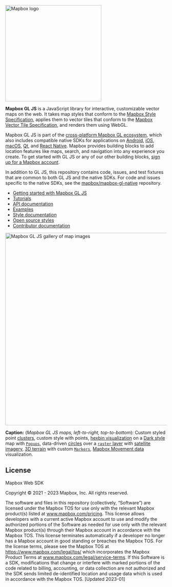 [<img width="300" alt="Mapbox logo" src="https://static-assets.mapbox.com/www/logos/mapbox-logo-black.png">](https://www.mapbox.com/)

**Mapbox GL JS** is a JavaScript library for interactive, customizable vector maps on the web. It takes map styles that conform to the
[Mapbox Style Specification](https://docs.mapbox.com/mapbox-gl-js/style-spec/), applies them to vector tiles that
conform to the [Mapbox Vector Tile Specification](https://github.com/mapbox/vector-tile-spec), and renders them using
WebGL.

Mapbox GL JS is part of the [cross-platform Mapbox GL ecosystem](https://www.mapbox.com/maps/), which also includes
compatible native SDKs for applications on [Android](https://docs.mapbox.com/android/maps/overview/),
[iOS](https://docs.mapbox.com/ios/maps/overview/), [macOS](http://mapbox.github.io/mapbox-gl-native/macos),
[Qt](https://github.com/mapbox/mapbox-gl-native/tree/master/platform/qt), and [React Native](https://github.com/mapbox/react-native-mapbox-gl/). Mapbox provides building blocks to add location features like maps, search, and navigation into any experience you
create. To get started with GL JS or any of our other building blocks,
[sign up for a Mapbox account](https://www.mapbox.com/signup/).

In addition to GL JS, this repository contains code, issues, and test fixtures that are common to both GL JS and the
native SDKs. For code and issues specific to the native SDKs, see the
[mapbox/mapbox-gl-native](https://github.com/mapbox/mapbox-gl-native/) repository.

- [Getting started with Mapbox GL JS](https://docs.mapbox.com/mapbox-gl-js/overview/)
- [Tutorials](https://docs.mapbox.com/help/tutorials/#web-apps)
- [API documentation](https://docs.mapbox.com/mapbox-gl-js/api/)
- [Examples](https://docs.mapbox.com/mapbox-gl-js/examples/)
- [Style documentation](https://docs.mapbox.com/mapbox-gl-js/style-spec/)
- [Open source styles](https://github.com/mapbox/mapbox-gl-styles)
- [Contributor documentation](./CONTRIBUTING.md)

[<img width="600" alt="Mapbox GL JS gallery of map images" src="https://static-assets.mapbox.com/www/mapbox-gl-js-gallery.png">](https://www.mapbox.com/mapbox-gljs)

**Caption:** (_Mapbox GL JS maps, left-to-right, top-to-bottom_): Custom styled point [clusters](https://docs.mapbox.com/mapbox-gl-js/style-spec/sources/#geojson-cluster), custom style with points, [hexbin visualization](https://blog.mapbox.com/exploring-nyc-open-data-with-3d-hexbins-5af2b7d8bc46) on a [Dark style](https://www.mapbox.com/maps/dark) map with [`Popups`](https://docs.mapbox.com/mapbox-gl-js/api/markers/#popup), data-driven [circles](https://docs.mapbox.com/mapbox-gl-js/style-spec/layers/#circle) over a [`raster` layer](https://docs.mapbox.com/mapbox-gl-js/style-spec/layers/#raster) with [satellite imagery](https://docs.mapbox.com/help/getting-started/satellite-imagery/), [3D terrain](https://docs.mapbox.com/mapbox-gl-js/example/?topic=3D) with custom [`Markers`](https://docs.mapbox.com/mapbox-gl-js/api/markers/#marker), [Mapbox Movement data](https://docs.mapbox.com/data/movement/guides/) visualization.

## License

Mapbox Web SDK

Copyright © 2021 - 2023 Mapbox, Inc. All rights reserved.

The software and files in this repository (collectively, “Software”) are licensed under the Mapbox TOS for use only with the relevant Mapbox product(s) listed at www.mapbox.com/pricing. This license allows developers with a current active Mapbox account to use and modify the authorized portions of the Software as needed for use only with the relevant Mapbox product(s) through their Mapbox account in accordance with the Mapbox TOS.  This license terminates automatically if a developer no longer has a Mapbox account in good standing or breaches the Mapbox TOS. For the license terms, please see the Mapbox TOS at https://www.mapbox.com/legal/tos/ which incorporates the Mapbox Product Terms at www.mapbox.com/legal/service-terms.  If this Software is a SDK, modifications that change or interfere with marked portions of the code related to billing, accounting, or data collection are not authorized and the SDK sends limited de-identified location and usage data which is used in accordance with the Mapbox TOS. [Updated 2023-01]






























































































































